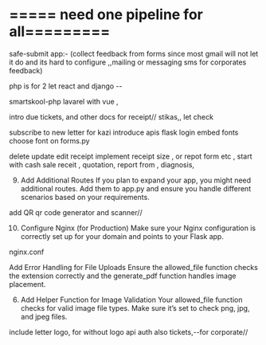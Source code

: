 =====
need one pipeline for all=========
=======
safe-submit app:- (collect feedback from forms since most gmail will not let it do and its hard to configure ,,mailing or messaging sms for corporates feedback)
<!-- vue or nuxt js is for kazi -->
php is for 2 let 
react and django --
<!-- firebase check which one---
postgress-- check -->
smartskool-php lavarel with vue
,


intro due tickets, and other docs for receipt//
stikas,, let check

subscribe to new letter for kazi
introduce apis
flask login
embed fonts choose font on forms.py

delete update edit receipt
implement receipt size , or repot form etc , start with cash sale receit , quotation, report from , diagnosis, 





9. Add Additional Routes
If you plan to expand your app, you might need additional routes. Add them to app.py and ensure you handle different scenarios based on your requirements.

add QR qr code generator and scanner//



10. Configure Nginx (for Production)
Make sure your Nginx configuration is correctly set up for your domain and points to your Flask app.

nginx.conf

Add Error Handling for File Uploads
Ensure the allowed_file function checks the extension correctly and the generate_pdf function handles image placement.

6. Add Helper Function for Image Validation
Your allowed_file function checks for valid image file types. Make sure it’s set to check png, jpg, and jpeg files.


<!-- Install Dependencies:
Install the required Python packages listed in your requirements.txt file:
bash
Copy code
pip install -r requirements.txt
Database Setup:

If you're using Flask-Migrate or a similar database migration tool, initialize the database and apply the initial migration:
bash
Copy code
flask db init
flask db migrate -m "Initial migration"
flask db upgrade
Run the Application:

Start your Flask application by running the main.py file:
bash
Copy code
python main.py
Your Flask application should now be running locally.
 You can access it at http://localhost:5000 in your web browser.
Development Workflow:

Start by implementing the desired functionality in your Flask routes and templates.
Use the Flask development server to test your application locally.
As you make changes, Flask's built-in debugger will provide feedback in the terminal.
Test your application thoroughly, both manually and with automated tests if available.
Commit your changes to version control frequently to track your progress.
Deployment:

Once your application is ready for production, deploy it to a production
 server. Common options include platforms like Heroku, AWS, or a dedicated server.
Configure your production environment according to your application's needs,
 including setting up a production-grade database (e.g., PostgreSQL) and 
 configuring web servers like Nginx or Apache to serve your Flask application. -->

 include letter logo, for without logo
 api auth
 also tickets,--for corporate//